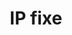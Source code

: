 ---
layout: post
title: IP fixe
categories: serveis
description: "Necessari per disposar de botigues virtuals a Internet."
# price: 30 €/any + iva
---